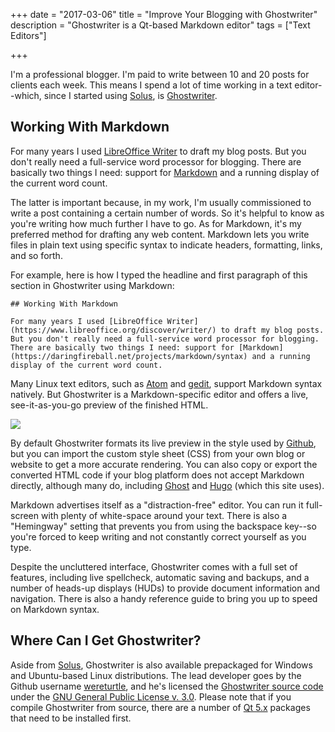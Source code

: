 +++
date = "2017-03-06"
title = "Improve Your Blogging with Ghostwriter"
description = "Ghostwriter is a Qt-based Markdown editor"
tags = ["Text Editors"]

+++

I'm a professional blogger. I'm paid to write between 10 and 20 posts for clients each week. This means I spend a lot of time working in a text editor--which, since I started using [Solus](https://solus-project.com), is [Ghostwriter](https://wereturtle.github.io/ghostwriter/).

## Working With Markdown

For many years I used [LibreOffice Writer](https://www.libreoffice.org/discover/writer/) to draft my blog posts. But you don't really need a full-service word processor for blogging. There are basically two things I need: support for [Markdown](https://daringfireball.net/projects/markdown/syntax) and a running display of the current word count.

The latter is important because, in my work, I'm usually commissioned to write a post containing a certain number of words. So it's helpful to know as you're writing how much further I have to go. As for Markdown, it's my preferred method for drafting any web content. Markdown lets you write files in plain text using specific syntax to indicate headers, formatting, links, and so forth. 

For example, here is how I typed the headline and first paragraph of this section in Ghostwriter using Markdown:

	## Working With Markdown
	
	For many years I used [LibreOffice Writer](https://www.libreoffice.org/discover/writer/) to draft my blog posts. But you don't really need a full-service word processor for blogging. There are basically two things I need: support for [Markdown](https://daringfireball.net/projects/markdown/syntax) and a running display of the current word count.
	
Many Linux text editors, such as [Atom](https://atom.io/) and [gedit](https://wiki.gnome.org/Apps/Gedit), support Markdown syntax natively. But Ghostwriter is a Markdown-specific editor and offers a live, see-it-as-you-go preview of the finished HTML.

![](/images/2016-03-03-ghostwriter.png)

By default Ghostwriter formats its live preview in the style used by [Github](https://github.com/), but you can import the custom style sheet (CSS) from your own blog or website to get a more accurate rendering. You can also copy or export the converted HTML code if your blog platform does not accept Markdown directly, although many do, including [Ghost](https://ghost.org/) and [Hugo](https://gohugo.io/) (which this site uses).

Markdown advertises itself as a "distraction-free" editor. You can run it full-screen with plenty of white-space around your text. There is also a "Hemingway" setting that prevents you from using the backspace key--so you're forced to keep writing and not constantly correct yourself as you type.

Despite the uncluttered interface, Ghostwriter comes with a full set of features, including live spellcheck, automatic saving and backups, and a number of heads-up displays (HUDs) to provide document information and navigation. There is also a handy reference guide to bring you up to speed on Markdown syntax.

## Where Can I Get Ghostwriter?

Aside from [Solus](https://git.solus-project.com/packages/ghostwriter/), Ghostwriter is also available prepackaged for Windows and Ubuntu-based Linux distributions. The lead developer goes by the Github username [wereturtle](https://github.com/wereturtle), and he's licensed the [Ghostwriter source code](https://github.com/wereturtle/ghostwriter) under the [GNU General Public License v. 3.0](https://www.gnu.org/licenses/gpl-3.0.en.html). Please note that if you compile Ghostwriter from source, there are a number of [Qt 5.x](https://doc.qt.io/qt-5/index.html) packages that need to be installed first.